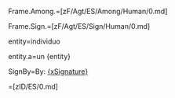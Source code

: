 Frame.Among.=[zF/Agt/ES/Among/Human/0.md]

Frame.Sign.=[zF/Agt/ES/Sign/Human/0.md]

entity=individuo

entity.a=un {entity}

SignBy=By: <u>{xSignature}</u>

=[zID/ES/0.md]